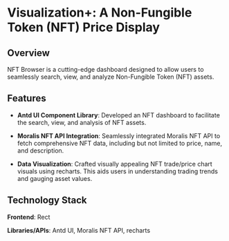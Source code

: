 # Visualization+: A Non-Fungible Token (NFT) Price Display

## Overview

NFT Browser is a cutting-edge dashboard designed to allow users to seamlessly search, view, and analyze Non-Fungible Token (NFT) assets.

## Features

- **Antd UI Component Library**: Developed an NFT dashboard to facilitate the search, view, and analysis of NFT assets.

- **Moralis NFT API Integration**: Seamlessly integrated Moralis NFT API to fetch comprehensive NFT data, including but not limited to price, name, and description.

- **Data Visualization**: Crafted visually appealing NFT trade/price chart visuals using recharts. This aids users in understanding trading trends and gauging asset values.

## Technology Stack

**Frontend**: Rect

**Libraries/APIs**: Antd UI, Moralis NFT API, recharts



